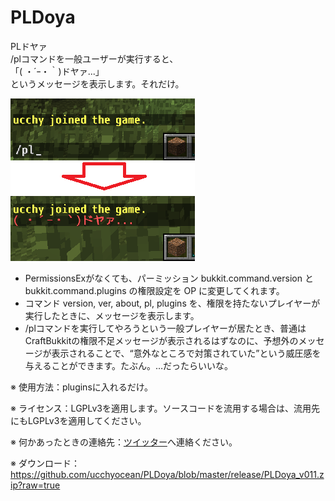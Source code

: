 PLDoya
======

PLドヤァ<br />
/plコマンドを一般ユーザーが実行すると、<br />
「( ・´ｰ・｀)ドヤァ...」<br />
というメッセージを表示します。それだけ。<br />

<img src="https://github.com/ucchyocean/PLDoya/blob/master/release/screenshot.png?raw=true" alt="スクリーンショット"></img>

- PermissionsExがなくても、パーミッション bukkit.command.version と bukkit.command.plugins の権限設定を OP に変更してくれます。<br />
- コマンド version, ver, about, pl, plugins を、権限を持たないプレイヤーが実行したときに、メッセージを表示します。<br />
- /plコマンドを実行してやろうという一般プレイヤーが居たとき、普通はCraftBukkitの権限不足メッセージが表示されるはずなのに、予想外のメッセージが表示されることで、“意外なところで対策されていた”という威圧感を与えることができます。たぶん。…だったらいいな。

※ 使用方法：pluginsに入れるだけ。

※ ライセンス：LGPLv3を適用します。ソースコードを流用する場合は、流用先にもLGPLv3を適用してください。

※ 何かあったときの連絡先：<a href="https://twitter.com/ucchyocean">ツイッター</a>へ連絡ください。

※ ダウンロード：https://github.com/ucchyocean/PLDoya/blob/master/release/PLDoya_v011.zip?raw=true

